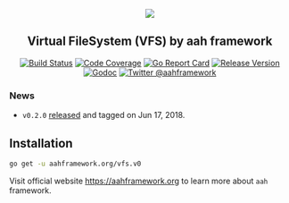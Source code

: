 <p align="center">
  <img src="https://cdn.aahframework.org/assets/img/aah-logo-64x64.png" />
  <h2 align="center">Virtual FileSystem (VFS) by aah framework</h2>
</p>
<p align="center">
  <p align="center"><a href="https://travis-ci.org/go-aah/vfs"><img src="https://travis-ci.org/go-aah/vfs.svg?branch=master" alt="Build Status"></a> <a href="https://codecov.io/gh/go-aah/vfs/branch/master"><img src="https://codecov.io/gh/go-aah/vfs/branch/master/graph/badge.svg" alt="Code Coverage"></a> <a href="https://goreportcard.com/report/aahframework.org/vfs.v0"><img src="https://goreportcard.com/badge/aahframework.org/vfs.v0" alt="Go Report Card"></a> <a href="https://github.com/go-aah/vfs/releases/latest"><img src="https://img.shields.io/badge/version-0.2.0-blue.svg" alt="Release Version"></a> <a href="https://godoc.org/aahframework.org/vfs.v0"><img src="https://godoc.org/aahframework.org/vfs.v0?status.svg" alt="Godoc"></a> <a href="https://twitter.com/aahframework"><img src="https://img.shields.io/badge/twitter-@aahframework-55acee.svg" alt="Twitter @aahframework"></a></p>
</p>

### News

  * `v0.2.0` [released](https://github.com/go-aah/vfs/releases/latest) and tagged on Jun 17, 2018.

## Installation

```bash
go get -u aahframework.org/vfs.v0
```

Visit official website https://aahframework.org to learn more about `aah` framework.

